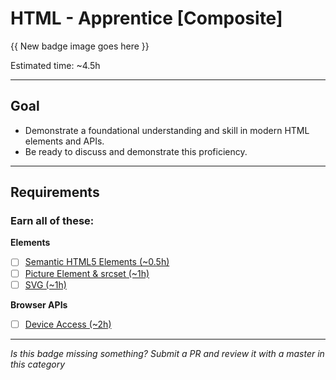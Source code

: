 # HTML - Apprentice [Composite]

{{ New badge image goes here }}
<!-- TODO: design new V2 HTML badge before this releases -->

Estimated time: ~4.5h

-----


## Goal
- Demonstrate a foundational understanding and skill in modern HTML elements and APIs.
- Be ready to discuss and demonstrate this proficiency.


-----


## Requirements

### Earn all of these:

**Elements**

- [ ] [Semantic HTML5 Elements (~0.5h)](_micro_semantic-html5-elements.md)
- [ ] [Picture Element & srcset (~1h)](_micro_picture-element-srcset.md)
- [ ] [SVG (~1h)](_micro_svg.md)

**Browser APIs**

- [ ] [Device Access (~2h)](_micro_device-access.md)


-----

  *Is this badge missing something? Submit a PR and review it with a master in this category*

